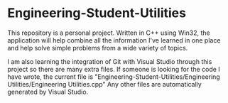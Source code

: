 # Engineering-Student-Utilities
This repository is a personal project. Written in C++ using Win32, the application will help combine all the information I've learned in one place and help solve simple problems from a wide variety of topics.

I am also learning the integration of Git with Visual Studio through this project so there are many extra files. If someone is looking for the code I have wrote, the current file is "Engineering-Student-Utilities/Engineering Utilities/Engineering Utilities.cpp"
Any other files are automatically generated by Visual Studio.
